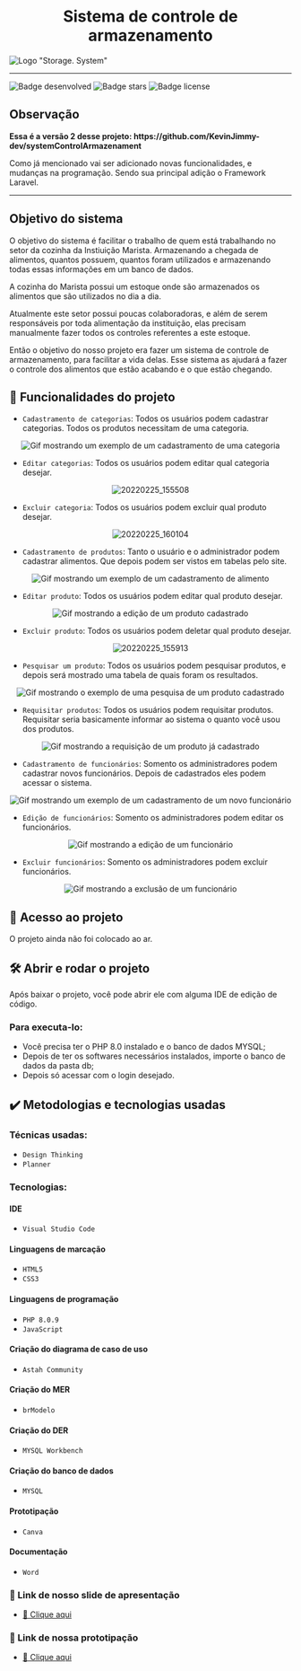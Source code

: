 <h1 align="center"> Sistema de controle de armazenamento </h1>

![Logo "Storage. System"](https://user-images.githubusercontent.com/83522758/155756628-630c905f-479e-4166-9708-7e460b8abc2d.jpg)

<hr>

![Badge desenvolved](http://img.shields.io/static/v1?label=STATUS&message=%20DESENVOLVIDO&color=GREEN&style=for-the-badge) ![Badge stars](https://img.shields.io/github/stars/KevinJimmy-dev/systemControlArmazenament?style=for-the-badge) ![Badge license](https://img.shields.io/github/license/KevinJimmy-dev/systemControlArmazenament?label=LICENSE&style=for-the-badge)

<h2>Observação</h2>
<p><strong> Essa é a versão 2 desse projeto: https://github.com/KevinJimmy-dev/systemControlArmazenament </strong></p>
<p> Como já mencionado vai ser adicionado novas funcionalidades, e mudanças na programação. Sendo sua principal adição o Framework Laravel. </p>

<hr>

<h2> Objetivo do sistema</h2>
<p>O objetivo do sistema é facilitar o trabalho de quem está trabalhando no setor da cozinha da Instiuição Marista. Armazenando a chegada de alimentos, quantos possuem, quantos foram utilizados e armazenando todas essas informações em um banco de dados.</p>

<p>A cozinha do Marista possui um estoque onde são armazenados os alimentos que são utilizados no dia a dia.</p>
<p>Atualmente este setor possui poucas colaboradoras, e além de serem responsáveis por toda alimentação da instituição, elas precisam manualmente fazer todos os controles referentes a este estoque.</p>
<p>Então o objetivo do nosso projeto era fazer um sistema de controle de armazenamento, para facilitar a vida delas. Esse sistema as ajudará a fazer o controle dos alimentos que estão acabando e o que estão chegando.</p>

## :hammer: Funcionalidades do projeto

- `Cadastramento de categorias`: Todos os usuários podem cadastrar categorias. Todos os produtos necessitam de uma categoria.
<div align="center">

![Gif mostrando um exemplo de um cadastramento de uma categoria](https://user-images.githubusercontent.com/83522758/155767304-86b28252-76d5-47de-8dc2-6cf4d71f9a59.gif)

</div>

- `Editar categorias`: Todos os usuários podem editar qual categoria desejar.
<div align="center">
  
![20220225_155508](https://user-images.githubusercontent.com/83522758/155772130-0cdc4c88-845f-4c05-abac-2ebb09c70990.gif)

</div>

- `Excluir categoria`: Todos os usuários podem excluir qual produto desejar.
<div align="center">

![20220225_160104](https://user-images.githubusercontent.com/83522758/155772751-609e261b-47c1-4cb4-aa27-e8bdb53d78f8.gif)

</div>

- `Cadastramento de produtos`: Tanto o usuário e o administrador podem cadastrar alimentos. Que depois podem ser vistos em tabelas pelo site.
<div align="center">

![Gif mostrando um exemplo de um cadastramento de alimento](https://user-images.githubusercontent.com/83522758/155764615-7b9dec32-c231-43b4-b9de-3b3b7a13b86d.gif)
  
</div>

- `Editar produto`: Todos os usuários podem editar qual produto desejar.
<div align="center">

![Gif mostrando a edição de um produto cadastrado](https://user-images.githubusercontent.com/83522758/155769724-abf2d8d8-60a1-4ba5-980a-3cd29c972152.gif)

</div>

- `Excluir produto`: Todos os usuários podem deletar qual produto desejar.
<div align="center">

![20220225_155913](https://user-images.githubusercontent.com/83522758/155772561-3cdc0617-0d8a-46f8-b9d9-d51509c84f87.gif)

</div>

- `Pesquisar um produto`: Todos os usuários podem pesquisar produtos, e depois será mostrado uma tabela de quais foram os resultados.
<div align="center">

![Gif mostrando o exemplo de uma pesquisa de um produto cadastrado](https://user-images.githubusercontent.com/83522758/155768930-ac97685d-575f-4e9e-8c8b-65d17915076e.gif)

</div>

- `Requisitar produtos`: Todos os usuários podem requisitar produtos. Requisitar seria basicamente informar ao sistema o quanto você usou dos produtos.
<div align="center">

![Gif mostrando a requisição de um produto já cadastrado](https://user-images.githubusercontent.com/83522758/155769384-5c6d2380-abc6-4445-8e74-f67d5c803aae.gif)

</div>

- `Cadastramento de funcionários`: Somento os administradores podem cadastrar novos funcionários. Depois de cadastrados eles podem acessar o sistema.
<div align="center">

![Gif mostrando um exemplo de um cadastramento de um novo funcionário](https://user-images.githubusercontent.com/83522758/155767914-138ec257-2956-482c-ac15-464ef5c310b0.gif)

</div>

- `Edição de funcionários`: Somento os administradores podem editar os funcionários.
<div align="center">

![Gif mostrando a edição de um funcionário](https://user-images.githubusercontent.com/83522758/155773504-3ab5ae05-abf8-478b-a894-a0dee899f582.gif)

</div>

- `Excluir funcionários`: Somento os administradores podem excluir funcionários.
<div align="center">

![Gif mostrando a exclusão de um funcionário](https://user-images.githubusercontent.com/83522758/155773730-22515ff3-ce04-4382-acf7-fb66c5bb58e7.gif)

</div>

## 📁 Acesso ao projeto

<p>O projeto ainda não foi colocado ao ar.</p>

## 🛠️ Abrir e rodar o projeto

<p>Após baixar o projeto, você pode abrir ele com alguma IDE de edição de código.

### Para executa-lo:
  <ul>
    <li>Você precisa ter o PHP 8.0 instalado e o banco de dados MYSQL;</li>
    <li>Depois de ter os softwares necessários instalados, importe o banco de dados da pasta db;</li>
    <li>Depois só acessar com o login desejado.</li>
  </ul>
  
## ✔️ Metodologias e tecnologias usadas

### Técnicas usadas:

  - `Design Thinking`
  - `Planner`

### Tecnologias:

#### IDE

  - `Visual Studio Code`

#### Linguagens de marcação

  - `HTML5`
  - `CSS3`

#### Linguagens de programação

  - `PHP 8.0.9`
  - `JavaScript`

#### Criação do diagrama de caso de uso

  - `Astah Community`

#### Criação do MER

  - `brModelo`

#### Criação do DER

  - `MYSQL Workbench`

#### Criação do banco de dados

  - `MYSQL`

#### Prototipação

  - `Canva`

#### Documentação

  - `Word`

### 💬 Link de nosso slide de apresentação

  - <a href="https://www.canva.com/design/DAE4WBXWVNE/IN3Na5psaMWzR6lQ7v0fLg/view?utm_content=DAE4WBXWVNE&utm_campaign=designshare&utm_medium=link&utm_source=publishsharelink" target="_blank">🔗 Clique aqui</a>

### 💬 Link de nossa prototipação

  - <a href="https://www.canva.com/design/DAEuDRfPdSg/oXBztFqsGpRsQmqyG6jyQA/view?utm_content=DAEuDRfPdSg&utm_campaign=designshare&utm_medium=link&utm_source=homepage_design_menu" target="_blank">🔗 Clique aqui</a>
